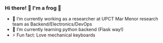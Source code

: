 ### Hi there! 👋 I'm a frog 🐸

- 🔭 I’m currently working as a researcher at UPCT Mar Menor research team as Backend/Electronics/DevOps
- 🌱 I’m currently learning python backend (Flask way!)
- ⚡ Fun fact: Love mechanical keyboards 

<!--
**Raniita/Raniita** is a ✨ _special_ ✨ repository because its `README.md` (this file) appears on your GitHub profile.

Here are some ideas to get you started:

- 🔭 I’m currently working on ...
- 🌱 I’m currently learning ...
- 👯 I’m looking to collaborate on ...
- 🤔 I’m looking for help with ...
- 💬 Ask me about ...
- 📫 How to reach me: ...
- 😄 Pronouns: ...
- ⚡ Fun fact: ...
-->
